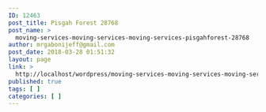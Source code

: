 ```yaml
---
ID: 12463
post_title: Pisgah Forest 28768
post_name: >
  moving-services-moving-services-moving-services-pisgahforest-28768
author: mrgabonijeff@gmail.com
post_date: 2018-03-28 01:51:32
layout: page
link: >
  http://localhost/wordpress/moving-services-moving-services-moving-services-pisgahforest-28768/
published: true
tags: [ ]
categories: [ ]
---
```

